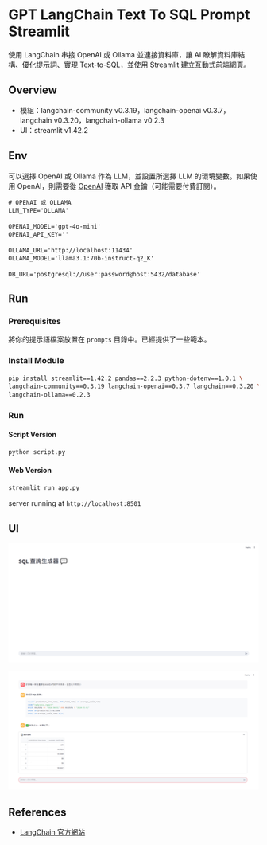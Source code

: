 # GPT LangChain Text To SQL Prompt Streamlit

使用 LangChain 串接 OpenAI 或 Ollama 並連接資料庫，讓 AI 瞭解資料庫結構、優化提示詞、實現 Text-to-SQL，並使用 Streamlit 建立互動式前端網頁。  


## Overview

- 模組：langchain-community v0.3.19，langchain-openai v0.3.7，langchain v0.3.20，langchain-ollama v0.2.3
- UI：streamlit v1.42.2

## Env

可以選擇 OpenAI 或 Ollama 作為 LLM，並設置所選擇 LLM 的環境變數。如果使用 OpenAI，則需要從 [OpenAI](https://platform.openai.com/) 獲取 API 金鑰（可能需要付費訂閱）。

```
# OPENAI 或 OLLAMA
LLM_TYPE='OLLAMA'

OPENAI_MODEL='gpt-4o-mini'
OPENAI_API_KEY=''

OLLAMA_URL='http://localhost:11434'
OLLAMA_MODEL='llama3.1:70b-instruct-q2_K'

DB_URL='postgresql://user:password@host:5432/database'
```

## Run

### Prerequisites

將你的提示語檔案放置在 `prompts` 目錄中。已經提供了一些範本。



### Install Module

```bash
pip install streamlit==1.42.2 pandas==2.2.3 python-dotenv==1.0.1 \
langchain-community==0.3.19 langchain-openai==0.3.7 langchain==0.3.20 \
langchain-ollama==0.2.3
```


### Run

#### Script Version
```bash
python script.py
```

#### Web Version
```bash
streamlit run app.py
```

server running at `http://localhost:8501`


## UI

![UI Home](./images/ui-home.png)

![UI Result](./images/ui-result.png)



## References

- [LangChain 官方網站](https://python.langchain.com/)

